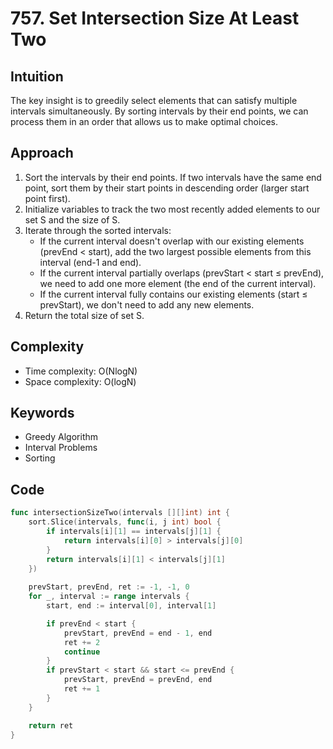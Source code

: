 # 757. Set Intersection Size At Least Two

## Intuition

The key insight is to greedily select elements that can satisfy multiple intervals simultaneously. By sorting intervals by their end points, we can process them in an order that allows us to make optimal choices.

## Approach

1. Sort the intervals by their end points. If two intervals have the same end point, sort them by their start points in descending order (larger start point first).
2. Initialize variables to track the two most recently added elements to our set S and the size of S.
3. Iterate through the sorted intervals:
   - If the current interval doesn't overlap with our existing elements (prevEnd < start), add the two largest possible elements from this interval (end-1 and end).
   - If the current interval partially overlaps (prevStart < start ≤ prevEnd), we need to add one more element (the end of the current interval).
   - If the current interval fully contains our existing elements (start ≤ prevStart), we don't need to add any new elements.
4. Return the total size of set S.

## Complexity

- Time complexity: O(NlogN)
- Space complexity: O(logN)

## Keywords

- Greedy Algorithm
- Interval Problems
- Sorting

## Code

```go
func intersectionSizeTwo(intervals [][]int) int {
    sort.Slice(intervals, func(i, j int) bool {
        if intervals[i][1] == intervals[j][1] {
            return intervals[i][0] > intervals[j][0]
        }
        return intervals[i][1] < intervals[j][1]
    })
    
    prevStart, prevEnd, ret := -1, -1, 0
    for _, interval := range intervals {
        start, end := interval[0], interval[1]

        if prevEnd < start {
            prevStart, prevEnd = end - 1, end
            ret += 2
            continue
        }
        if prevStart < start && start <= prevEnd {
            prevStart, prevEnd = prevEnd, end
            ret += 1
        }
    }

    return ret
}
```

